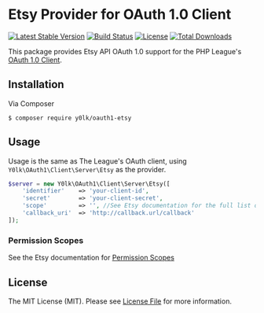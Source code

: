 # Etsy Provider for OAuth 1.0 Client

[![Latest Stable Version](https://img.shields.io/packagist/v/y0lk/oauth1-etsy.svg)](https://packagist.org/packages/y0lk/oauth1-etsy)
[![Build Status](https://img.shields.io/travis/y0lk/oauth1-etsy.svg)](https://travis-ci.org/y0lk/oauth1-etsy)
[![License](https://img.shields.io/packagist/l/y0lk/oauth1-etsy.svg)](https://github.com/y0lk/oauth1-etsy/blob/master/LICENSE)
[![Total Downloads](https://img.shields.io/packagist/dt/y0lk/oauth1-etsy.svg?maxAge=2592000)](https://packagist.org/packages/y0lk/oauth1-etsy)

This package provides Etsy API OAuth 1.0 support for the PHP League's [OAuth 1.0 Client](https://github.com/thephpleague/oauth1-client).

## Installation

Via Composer

```shell
$ composer require y0lk/oauth1-etsy
```

## Usage

Usage is the same as The League's OAuth client, using `Y0lk\OAuth1\Client\Server\Etsy` as the provider.

```php
$server = new Y0lk\OAuth1\Client\Server\Etsy([
    'identifier'   	=> 'your-client-id',
    'secret'       	=> 'your-client-secret',
    'scope'			=> '', //See Etsy documentation for the full list of permission scopes
    'callback_uri' 	=> 'http://callback.url/callback'
]);
```

### Permission Scopes
See the Etsy documentation for [Permission Scopes](https://www.etsy.com/developers/documentation/getting_started/oauth#section_permission_scopes)


## License

The MIT License (MIT). Please see [License File](https://github.com/thephpleague/oauth1-client/blob/master/LICENSE) for more information.